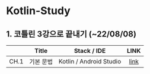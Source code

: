 # Kotlin-Study

## 1. 코틀린 3강으로 끝내기 (~22/08/08)
|        |     Title    |      Stack / IDE      | LINK |
|:------:|:------------:|:---------------------:|:--------:|
|  CH.1  |   기본 문법   |Kotlin / Android Studio|[link](https://github.com/Spring-Kotlin-Study/Kotlin-Study/blob/main/wiahn/CHAPTER_1.md, "CHAPTER1") |
